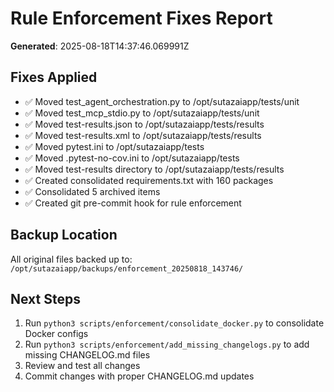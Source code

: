 # Rule Enforcement Fixes Report
**Generated**: 2025-08-18T14:37:46.069991Z

## Fixes Applied
- ✅ Moved test_agent_orchestration.py to /opt/sutazaiapp/tests/unit
- ✅ Moved test_mcp_stdio.py to /opt/sutazaiapp/tests/unit
- ✅ Moved test-results.json to /opt/sutazaiapp/tests/results
- ✅ Moved test-results.xml to /opt/sutazaiapp/tests/results
- ✅ Moved pytest.ini to /opt/sutazaiapp/tests
- ✅ Moved .pytest-no-cov.ini to /opt/sutazaiapp/tests
- ✅ Moved test-results directory to /opt/sutazaiapp/tests/results
- ✅ Created consolidated requirements.txt with 160 packages
- ✅ Consolidated 5 archived items
- ✅ Created git pre-commit hook for rule enforcement

## Backup Location
All original files backed up to: `/opt/sutazaiapp/backups/enforcement_20250818_143746/`

## Next Steps
1. Run `python3 scripts/enforcement/consolidate_docker.py` to consolidate Docker configs
2. Run `python3 scripts/enforcement/add_missing_changelogs.py` to add missing CHANGELOG.md files
3. Review and test all changes
4. Commit changes with proper CHANGELOG.md updates
